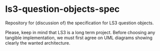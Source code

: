 # ls3-question-objects-spec
Repository for (discussion of) the specification for LS3 question objects.

Please, keep in mind that LS3 is a long term project. 
Before choosing any tangible implementation, we must first agree on UML diagrams showing clearly the wanted architecture. 
